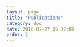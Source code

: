 ```yaml
---
layout: page
title: "Publications"
category: doc
date: 2016-07-27 15:32:00
order: 1
---
```


<script src="http://bibbase.org/show?bib=
https%3A%2F%2Fraw.githubusercontent.com%2Flexingxie%2FcmLab%2Fmaster%2Fstatic%2Fdocuments%2Fpublications.bib&jsonp=1"></script>

<script src="http://bibbase.org/show?bib=http%3A%2F%2Fharrisonwl.github.io%2Fassets%2Fbibliography%2Fharrison.bib&jsonp=1"></script>

